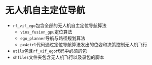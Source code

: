 # 无人机自主定位导航

- ``rf_vif_ego``包含全部的无人机自主定位导航算法
  - ``vins_fusion_gpu``定位算法
  - ``ego_planner``导航与路径规划算法
  - ``px4ctrl``代码通过定位导航算法发出的位姿和决策控制无人机飞行
- ``utils``包含``rf_vif_ego``代码中必须的包
- ``shfiles``文件夹包含无人机飞行以及录包的脚本